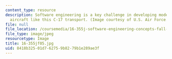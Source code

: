 ```yaml
---
content_type: resource
description: Software engineering is a key challenge in developing modern military
  aircraft like this C-17 transport. (Image courtesy of U.S. Air Force.)
file: null
file_location: /coursemedia/16-355j-software-engineering-concepts-fall-2005/8418b32501d762759b8279b1e289ae3f_16-355jf05.jpg
file_type: image/jpeg
resourcetype: Image
title: 16-355jf05.jpg
uid: 8418b325-01d7-6275-9b82-79b1e289ae3f
---
```

